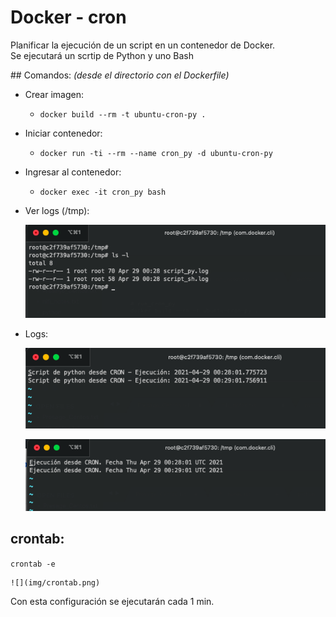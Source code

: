 # Docker - cron

Planificar la ejecución de un script en un contenedor de Docker.  
Se ejecutará un scrtip de Python y uno Bash

## Comandos:
_(desde el directorio con el Dockerfile)_

+ Crear imagen: 
	+ `docker build --rm -t ubuntu-cron-py .` 
+ Iniciar contenedor: 
	+ `docker run -ti --rm --name cron_py -d ubuntu-cron-py`
+ Ingresar al contenedor:
	+ `docker exec -it cron_py bash`

+ Ver logs (/tmp):

	![](img/tmp.png)

+ Logs:

	![](img/logpy.png)

	![](img/logsh.png)


## crontab:
`crontab -e`  

	![](img/crontab.png)

Con esta configuración se ejecutarán cada 1 min.
